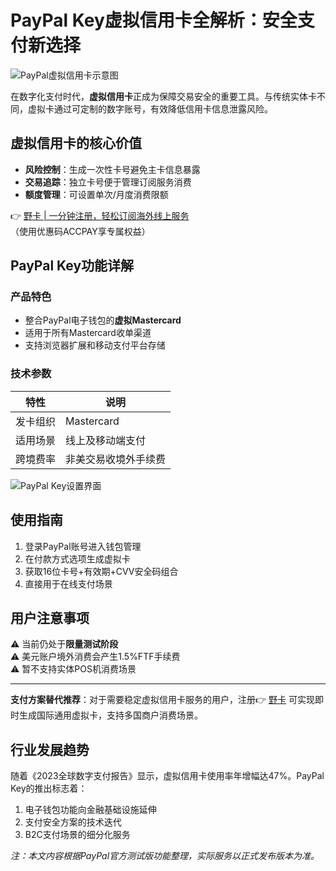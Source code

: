 # PayPal Key虚拟信用卡全解析：安全支付新选择

![PayPal虚拟信用卡示意图](https://bbtdd.com/wp-content/uploads/img/081085928185595.webp)

在数字化支付时代，**虚拟信用卡**正成为保障交易安全的重要工具。与传统实体卡不同，虚拟卡通过可定制的数字账号，有效降低信用卡信息泄露风险。

## 虚拟信用卡的核心价值
- **风险控制**：生成一次性卡号避免主卡信息暴露
- **交易追踪**：独立卡号便于管理订阅服务消费
- **额度管理**：可设置单次/月度消费限额

👉 [野卡 | 一分钟注册，轻松订阅海外线上服务](https://bbtdd.com/yeka)  
（使用优惠码ACCPAY享专属权益）

## PayPal Key功能详解
### 产品特色
- 整合PayPal电子钱包的**虚拟Mastercard**
- 适用于所有Mastercard收单渠道
- 支持浏览器扩展和移动支付平台存储

### 技术参数
| 特性        | 说明                   |
|-------------|----------------------|
| 发卡组织    | Mastercard           |
| 适用场景    | 线上及移动端支付       |
| 跨境费率    | 非美交易收境外手续费 |

![PayPal Key设置界面](//i0.wp.com/usdailyrewards.comhttps://bbtdd.com/wp-content/uploads/img/2020/08/BMxZ1mp.jpg?resize=517%2C313&amp;ssl=1)

## 使用指南
1. 登录PayPal账号进入钱包管理
2. 在付款方式选项生成虚拟卡
3. 获取16位卡号+有效期+CVV安全码组合
4. 直接用于在线支付场景

## 用户注意事项
⚠️ 当前仍处于**限量测试阶段**  
⚠️ 美元账户境外消费会产生1.5%FTF手续费  
⚠️ 暂不支持实体POS机消费场景

---

**支付方案替代推荐**：对于需要稳定虚拟信用卡服务的用户，注册👉 [野卡](https://bbtdd.com/yeka) 可实现即时生成国际通用虚拟卡，支持多国商户消费场景。

## 行业发展趋势
随着《2023全球数字支付报告》显示，虚拟信用卡使用率年增幅达47%。PayPal Key的推出标志着：
1. 电子钱包功能向金融基础设施延伸
2. 支付安全方案的技术迭代
3. B2C支付场景的细分化服务

*注：本文内容根据PayPal官方测试版功能整理，实际服务以正式发布版本为准。*